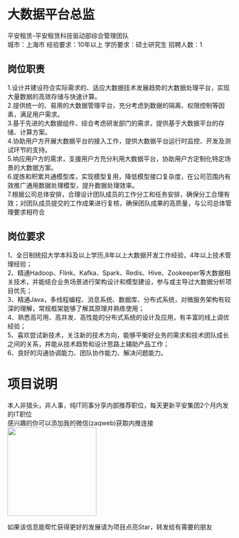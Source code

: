 # 大数据平台总监
平安租赁-平安租赁科技驱动部综合管理团队  
城市：上海市 经验要求：10年以上 学历要求：硕士研究生  招聘人数：1

## 岗位职责
1.设计并建设符合实际需求的、适应大数据技术发展趋势的大数据处理平台，实现大量数据的高效存储与快速计算。   
2.提供统一的、易用的大数据管理平台，充分考虑到数据的隔离、权限控制等因素，满足用户需求。   
3.基于先进的大数据组件、综合考虑研发部门的需求，提供基于大数据平台的存储、计算方案。   
4.协助用户方开展大数据平台的接入工作，提供大数据平台运行时监控、开发及测试环节的支持。   
5.响应用户方的需求，支援用户方充分利用大数据平台，协助用户方定制化特定场景的大数据方案。   
6.提炼和积累共通模型库，实现模型复用，降低模型接口复杂度，在公司范围内有效推广通用数据处理模型，提升数据处理效率。   
7.根据公司总体安排，合理设计团队成员的工作分工和任务安排，确保分工合理有效；对团队成员提交的工作成果进行复核，确保团队成果的高质量，与公司总体管理要求相符合

## 岗位要求
1、全日制统招大学本科及以上学历,8年以上大数据开发工作经验，4年以上技术管理经验；   
2、精通Hadoop、Flink、Kafka、Spark、Redis、Hive、Zookeeper等大数据相关技术，并能结合业务场景进行架构设计和模型建设，参与或主导过大数据分析项目优先；   
3、精通Java，多线程编程、消息系统、数据库、分布式系统，对微服务架构有较深的理解，常规框架能够了解其原理并熟练使用；   
4、熟悉高可用、高并发、高性能的分布式系统的设计及应用，有丰富的线上调优经验；   
5、喜欢尝试新技术，关注新的技术方向，能够平衡好业务的需求和技术团队成长之间的关系，并能从技术趋势和设计思路上辅助产品工作；   
6、良好的沟通协调能力、团队协作能力、解决问题能力。

# 项目说明

本人非猎头，非人事，纯IT同事分享内部推荐职位，每天更新平安集团2个月内发的IT职位  
感兴趣的你可以添加我的微信(zaqweb)获取内推连接  
<img src="https://github.com/zaqweb/PA-IT-JOBS/blob/master/WechatICode.jpeg"  height="200" width="200">

如果该信息能帮忙获得更好的发展请为项目点亮Star，转发给有需要的朋友




